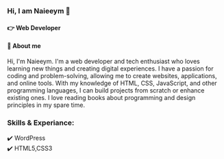 ### Hi, I am Naieeym :wave:
#### :point_right: Web Developer 
#### :information_desk_person: About me 
Hi, I'm Naieeym. I'm a web developer and tech enthusiast who loves learning new things and creating digital experiences. I have a passion for coding and problem-solving, allowing me to create websites, applications, and online tools. With my knowledge of HTML, CSS, JavaScript, and other programming languages, I can build projects from scratch or enhance existing ones. I love reading books about programming and design principles in my spare time.

### Skills & Experiance:
:heavy_check_mark: WordPress <br> 
:heavy_check_mark: HTML5,CSS3 <br>
